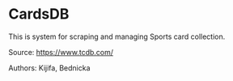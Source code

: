 # CardsDB
This is system for scraping and managing Sports card collection.

Source:
https://www.tcdb.com/

Authors: Kijifa, Bednicka